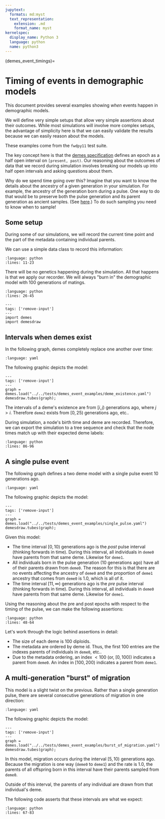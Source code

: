 ```yaml
---
jupytext:
  formats: md:myst
  text_representation:
    extension: .md
    format_name: myst
kernelspec:
  display_name: Python 3
  language: python
  name: python3
---
```


(demes_event_timings)=

# Timing of events in demographic models

This document provides several examples showing *when* events happen in demographic models.

We will define very simple setups that allow very simple assertions about their outcomes.
While most simulations will involve more complex setups, the advantage of simplicity here
is that we can easily validate the results because we can easily reason about the models.

These examples come from the `fwdpy11` test suite.

The key concept here is that the [demes specification](https://popsim-consortium.github.io/demes-spec-docs/main/introduction.html)
defines an epoch as a half open interval on `[present, past)`.
Our reasoning about the outcomes of data that we record during simulation involves breaking our models up into half open intervals and asking questions about them.

Why do we spend time going over this?
Imagine that you want to know the details about the ancestry of a given generation in your simulation.
For example, the ancestry of the generation born during a pulse.
One way to do that would be to preserve both the pulse generation and its parent generation as ancient samples.
(See [here](recorders_vignette).)
To do such sampling you need to know when to sample!

## Some setup

During some of our simulations, we will record the current time point
and the part of the metadata containing individual parents.

We can use a simple data class to record this information:


```{literalinclude} ../../tests/test_demes_event_timings.py
:language: python
:lines: 11-23
```

There will be no genetics happening during the simulation.
All that happens is that we apply our recorder.
We will always "burn in" the demographic model with 100
generations of matings.

```{literalinclude} ../../tests/test_demes_event_timings.py
:language: python
:lines: 26-45
```

```{code-cell} python
---
tags: ['remove-input']
---
import demes
import demesdraw
```

## Intervals when demes exist

In the following graph, demes completely replace one another over time:

```{literalinclude} ../../tests/demes_event_examples/deme_existence.yaml
:language: yaml
```

The following graphic depicts the model:

```{code-cell} python
---
tags: ['remove-input']
---
graph = demes.load("../../tests/demes_event_examples/deme_existence.yaml")
demesdraw.tubes(graph);
```

The intervals of a deme's existence are from $[i, j)$ generations ago, where $j > i$.
Therefore `deme2` exists from $[0, 25)$ generations ago, etc..

During simulation, a node's birth time and deme are recorded.
Therefore, we can export the simulation to a tree sequence and check that the node
times match up with their expected deme labels:

```{literalinclude} ../../tests/test_demes_event_timings.py
:language: python
:lines: 86-96
```

## A single pulse event

The following graph defines a two deme model with a single pulse event 10 generations ago.


```{literalinclude} ../../tests/demes_event_examples/single_pulse.yaml
:language: yaml
```

The following graphic depicts the model:


```{code-cell} python
---
tags: ['remove-input']
---
graph = demes.load("../../tests/demes_event_examples/single_pulse.yaml")
demesdraw.tubes(graph);
```

Given this model:

* The time interval $[0, 10)$ generations ago is the *post* pulse interval 
  (thinking forwards in time).
  During this interval, all individuals in `deme0` have parents from that same deme.
  Likewise for `deme1`.
* All individuals born in the pulse generation (10 generations ago) have all of their
  parents drawn from `deme0`.
  The reason for this is that there are no events affecting the ancestry of `deme0` and
  the proportion of `deme1` ancestry that comes from `deme0` is 1.0, which is all of it.
* The time interval $[11, \infty)$ generations ago is the *pre* pulse interval 
  (thinking forwards in time).
  During this interval, all individuals in `deme0` have parents from that same deme.
  Likewise for `deme1`.

Using the reasoning about the pre and post epochs with respect to the timing of 
the pulse, we can make the following assertions:

```{literalinclude} ../../tests/test_demes_event_timings.py
:language: python
:lines: 48-64
```

Let's work through the logic behind assertions in detail:

* The size of each deme is 100 diploids.
* The metadata are ordered by deme id.
  Thus, the first 100 entries are the indexes parents of individuals in `deme0`, etc..
* Due to the metadata ordering, an index $< 100$ (or, $[0, 100)$) indicates
  a parent from `deme0`.
  An index in $[100, 200)$ indicates a parent from `deme1`.


## A multi-generation "burst" of migration

This model is a slight twist on the previous.
Rather than a single generation pulse, there are several consecutive generations of migration
in one direction:

```{literalinclude} ../../tests/demes_event_examples/burst_of_migration.yaml
:language: yaml
```
The following graphic depicts the model:

```{code-cell} python
---
tags: ['remove-input']
---
graph = demes.load("../../tests/demes_event_examples/burst_of_migration.yaml")
demesdraw.tubes(graph);
```

In this model, migration occurs during the interval $[5, 10)$ generations ago.
Because the migration is one way (`deme0` to `deme1`) and the rate is 1.0, the parents
of all offspring born in this interval have their parents sampled from `deme0`.

Outside of this interval, the parents of any individual are drawn from that
individual's deme.

The following code asserts that these intervals are what we expect:

```{literalinclude} ../../tests/test_demes_event_timings.py
:language: python
:lines: 67-83
```
